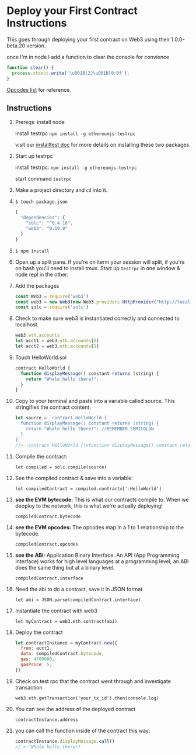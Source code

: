 # Deploy your First Contract Instructions
This goes through deploying your first contract on Web3 using their 1.0.0-beta.20 version.

once I'm in node I add a function to clear the console for convience
```js
function clear() {
  process.stdout.write('\u001B[2J\u001B[0;0f');
}
```

[Opcodes list](https://ethereum.stackexchange.com/questions/119/what-opcodes-are-available-for-the-ethereum-evm) for reference.

## Instructions
1. Prereqs:
    install node

    install testrpc
      `npm install -g ethereumjs-testrpc`

    visit our [installfest doc](https://github.com/rachel-ftw/Basic-Ethereum-Dev-Env-Setup/blob/master/INSTALL.md) for more details on installing these two packages

1. Start up testrpc

    install testrpc: `npm install -g ethereumjs-testrpc`

    start command `testrpc`

1. Make a project directory and `cd` into it.

1. `$ touch package.json`
    ```js
    {
      "dependencies": {
        "solc": "^0.4.16",
        "web3": "0.19.0"
      }
    }
    ```

1. `$ npm install`

1. Open up a split pane. If you're on iterm your session will split, if you're on bash you'll need to install tmux. Start up `testrpc` in one window & node repl in the other.

1. Add the packages
    ```js
    const Web3 = require('web3')
    const web3 = new Web3(new Web3.providers.HttpProvider("http://localhost:8545"))
    const solc = require('solc')
    ```

1. Check to make sure web3 is instantiated correctly and connected to localhost.
    ```js
    web3.eth.accounts
    let acct1 = web3.eth.accounts[0]
    let acct2 = web3.eth.accounts[1]
    ```

1. Touch HelloWorld.sol
    ```js
    contract HelloWorld {
      function displayMessage() constant returns (string) {
        return "Whale hello there!";
      }
    }
    ```

1. Copy to your terminal and paste into a variable called source. This stringifies the contract content.
    ```js
    let source = `contract HelloWorld {
      function displayMessage() constant returns (string) {
        return "Whale hello there!"; //REMEMBER SEMICOLON
      }
    }`
    //> 'contract HelloWorld {\nfunction displayMessage() constant returns (string) {\nreturn "Hello from Smart contract";\n}\n}\n'
    ```

1. Compile the contract:

    `let compiled = solc.compile(source)`

1. See the compiled contract & save into a variable:

    `let compiledContract = compiled.contracts[':HelloWorld']`

1. **see the EVM bytecode:** This is what our contracts compile to. When we deoploy to the network, this is what we're actually deploying!

    `compiledContract.bytecode`

1. **see the EVM opcodes:** The opcodes map in a 1 to 1 relationship to the bytecode.

    `compiledContract.opcodes`

1. **see the ABI:** Application Binary Interface. An API (App Programming Interface) works for high level languages at a programming level, an ABI does the same thing but at a binary level.

    `compiledContract.interface`

1. Need the abi to do a contract, save it in JSON format

    `let abi = JSON.parse(compiledContract.interface)`

1. Instantiate the contract with web3

    `let myContract = web3.eth.contract(abi)`

1. Deploy the contract
    ```js
    let contractInstance = myContract.new({
      from: acct1,
      data: compiledContract.bytecode,
      gas: 4700000,
      gasPrice: 5,
    })
    ```

1. Check on test rpc that the contract went through and investigate transaction

    `web3.eth.getTransaction('your_tx_id').then(console.log)`

1. You can see the address of the deployed contract

    `contractInstance.address`

1. you can call the function inside of the contract this way:

    ```js
    contractInstance.displayMessage.call()
    // > 'Whale hello there!!'
    ```
